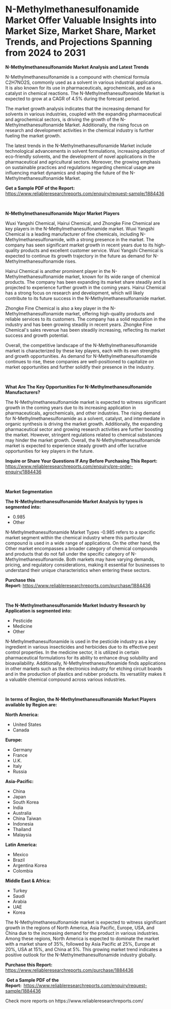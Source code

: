 <p><h1>N-Methylmethanesulfonamide Market Offer Valuable Insights into Market Size, Market Share, Market Trends, and Projections Spanning from 2024 to 2031</h1></p><p><strong>N-Methylmethanesulfonamide Market Analysis and Latest Trends</strong></p>
<p><p>N-Methylmethanesulfonamide is a compound with chemical formula C2H7NO2S, commonly used as a solvent in various industrial applications. It is also known for its use in pharmaceuticals, agrochemicals, and as a catalyst in chemical reactions. The N-Methylmethanesulfonamide Market is expected to grow at a CAGR of 4.5% during the forecast period. </p><p>The market growth analysis indicates that the increasing demand for solvents in various industries, coupled with the expanding pharmaceutical and agrochemical sectors, is driving the growth of the N-Methylmethanesulfonamide Market. Additionally, the rising focus on research and development activities in the chemical industry is further fueling the market growth.</p><p>The latest trends in the N-Methylmethanesulfonamide Market include technological advancements in solvent formulations, increasing adoption of eco-friendly solvents, and the development of novel applications in the pharmaceutical and agricultural sectors. Moreover, the growing emphasis on sustainable practices and regulations regarding chemical usage are influencing market dynamics and shaping the future of the N-Methylmethanesulfonamide Market.</p></p>
<p><strong>Get a Sample PDF of the Report:&nbsp;</strong> <a href="https://www.reliableresearchreports.com/enquiry/request-sample/1884436">https://www.reliableresearchreports.com/enquiry/request-sample/1884436</a></p>
<p>&nbsp;</p>
<p><strong>N-Methylmethanesulfonamide Major Market Players</strong></p>
<p><p>Wuxi Yangshi Chemical, Hairui Chemical, and Zhongke Fine Chemical are key players in the N-Methylmethanesulfonamide market. Wuxi Yangshi Chemical is a leading manufacturer of fine chemicals, including N-Methylmethanesulfonamide, with a strong presence in the market. The company has seen significant market growth in recent years due to its high-quality products and excellent customer service. Wuxi Yangshi Chemical is expected to continue its growth trajectory in the future as demand for N-Methylmethanesulfonamide rises.</p><p>Hairui Chemical is another prominent player in the N-Methylmethanesulfonamide market, known for its wide range of chemical products. The company has been expanding its market share steadily and is projected to experience further growth in the coming years. Hairui Chemical has a strong focus on research and development, which will likely contribute to its future success in the N-Methylmethanesulfonamide market.</p><p>Zhongke Fine Chemical is also a key player in the N-Methylmethanesulfonamide market, offering high-quality products and reliable services to its customers. The company has a solid reputation in the industry and has been growing steadily in recent years. Zhongke Fine Chemical's sales revenue has been steadily increasing, reflecting its market success and growth potential.</p><p>Overall, the competitive landscape of the N-Methylmethanesulfonamide market is characterized by these key players, each with its own strengths and growth opportunities. As demand for N-Methylmethanesulfonamide continues to rise, these companies are well-positioned to capitalize on market opportunities and further solidify their presence in the industry.</p></p>
<p>&nbsp;</p>
<p><strong>What Are The Key Opportunities For N-Methylmethanesulfonamide Manufacturers?</strong></p>
<p><p>The N-Methylmethanesulfonamide market is expected to witness significant growth in the coming years due to its increasing application in pharmaceuticals, agrochemicals, and other industries. The rising demand for N-Methylmethanesulfonamide as a solvent, catalyst, and intermediate in organic synthesis is driving the market growth. Additionally, the expanding pharmaceutical sector and growing research activities are further boosting the market. However, stringent regulations related to chemical substances may hinder the market growth. Overall, the N-Methylmethanesulfonamide market is expected to experience steady growth and offer lucrative opportunities for key players in the future.</p></p>
<p><strong>Inquire or Share Your Questions If Any Before Purchasing This Report:</strong> <a href="https://www.reliableresearchreports.com/enquiry/pre-order-enquiry/1884436">https://www.reliableresearchreports.com/enquiry/pre-order-enquiry/1884436</a></p>
<p>&nbsp;</p>
<p><strong>Market Segmentation</strong></p>
<p><strong>The N-Methylmethanesulfonamide Market Analysis by types is segmented into:</strong></p>
<p><ul><li>0.985</li><li>Other</li></ul></p>
<p><p>N-Methylmethanesulfonamide Market Types -0.985 refers to a specific market segment within the chemical industry where this particular compound is used in a wide range of applications. On the other hand, the Other market encompasses a broader category of chemical compounds and products that do not fall under the specific category of N-Methylmethanesulfonamide. Both markets may have varying demands, pricing, and regulatory considerations, making it essential for businesses to understand their unique characteristics when entering these sectors.</p></p>
<p><strong>Purchase this Report:&nbsp;</strong><a href="https://www.reliableresearchreports.com/purchase/1884436">https://www.reliableresearchreports.com/purchase/1884436</a></p>
<p>&nbsp;</p>
<p><strong>The N-Methylmethanesulfonamide Market Industry Research by Application is segmented into:</strong></p>
<p><ul><li>Pesticide</li><li>Medicine</li><li>Other</li></ul></p>
<p><p>N-Methylmethanesulfonamide is used in the pesticide industry as a key ingredient in various insecticides and herbicides due to its effective pest control properties. In the medicine sector, it is utilized in certain pharmaceutical formulations for its ability to enhance drug solubility and bioavailability. Additionally, N-Methylmethanesulfonamide finds applications in other markets such as the electronics industry for etching circuit boards and in the production of plastics and rubber products. Its versatility makes it a valuable chemical compound across various industries.</p></p>
<p>&nbsp;</p>
<p><strong>In terms of Region, the N-Methylmethanesulfonamide Market Players available by Region are:</strong></p>
<p>
    <p> <strong> North America: </strong>
        <ul>
            <li>United States</li>
            <li>Canada</li>
        </ul>
        </p> 
    <p> <strong> Europe: </strong>
        <ul>
            <li>Germany</li>
            <li>France</li>
            <li>U.K.</li>
            <li>Italy</li>
            <li>Russia</li>
        </ul>
        </p> 
    <p> <strong> Asia-Pacific: </strong>
        <ul>
            <li>China</li>
            <li>Japan</li>
            <li>South Korea</li>
            <li>India</li>
            <li>Australia</li>
            <li>China Taiwan</li>
            <li>Indonesia</li>
            <li>Thailand</li>
            <li>Malaysia</li>
        </ul>
        </p> 
    <p> <strong> Latin America: </strong>
        <ul>
            <li>Mexico</li>
            <li>Brazil</li>
            <li>Argentina Korea</li>
            <li>Colombia</li>
        </ul>
        </p> 
    <p> <strong> Middle East & Africa: </strong>
        <ul>
            <li>Turkey</li>
            <li>Saudi</li>
            <li>Arabia</li>
            <li>UAE</li>
            <li>Korea</li>
        </ul>
    </p>
    </p>
<p><p>The N-Methylmethanesulfonamide market is expected to witness significant growth in the regions of North America, Asia Pacific, Europe, USA, and China due to the increasing demand for the product in various industries. Among these regions, North America is expected to dominate the market with a market share of 35%, followed by Asia Pacific at 25%, Europe at 20%, USA at 15%, and China at 5%. This growing market trend indicates a positive outlook for the N-Methylmethanesulfonamide industry globally.</p></p>
<p><strong>Purchase this Report: </strong><a href="https://www.reliableresearchreports.com/purchase/1884436">https://www.reliableresearchreports.com/purchase/1884436</a></p>
<p>&nbsp;<strong>Get a Sample PDF of the Report:&nbsp;&nbsp;</strong><a href="https://www.reliableresearchreports.com/enquiry/request-sample/1884436">https://www.reliableresearchreports.com/enquiry/request-sample/1884436</a></p>
<p><strong></strong></p>
<p>Check more reports on https://www.reliableresearchreports.com/</p>